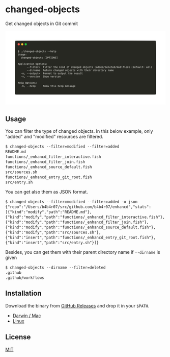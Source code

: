 changed-objects
===============

Get changed objects in Git commit

![demo](demo.png)

## Usage

You can filter the type of changed objects. In this below example, only "added" and "modified" resources are filtered.

```console
$ changed-objects --filter=modified --filter=added
README.md
functions/_enhancd_filter_interactive.fish
functions/_enhancd_filter_join.fish
functions/_enhancd_source_default.fish
src/sources.sh
functions/_enhancd_entry_git_root.fish
src/entry.sh
```

You can get also them as JSON format.

```console
$ changed-objects --filter=modified --filter=added -o json
{"repo":"/Users/b4b4r07/src/github.com/b4b4r07/enhancd","stats":[{"kind":"modify","path":"README.md"},{"kind":"modify","path":"functions/_enhancd_filter_interactive.fish"},{"kind":"modify","path":"functions/_enhancd_filter_join.fish"},{"kind":"modify","path":"functions/_enhancd_source_default.fish"},{"kind":"modify","path":"src/sources.sh"},{"kind":"insert","path":"functions/_enhancd_entry_git_root.fish"},{"kind":"insert","path":"src/entry.sh"}]}
```

Besides, you can get them with their parent directory name if `--dirname` is given

```console
$ changed-objects --dirname --filter=deleted
.github
.github/workflows
```

## Installation

Download the binary from [GitHub Releases][release] and drop it in your `$PATH`.

- [Darwin / Mac][release]
- [Linux][release]

## License

[MIT][license]

[release]: https://github.com/b4b4r07/changed-objects/releases/latest
[license]: https://b4b4r07.mit-license.org

